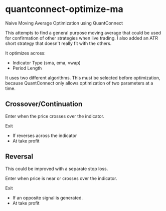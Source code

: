 # quantconnect-optimize-ma
Naive Moving Average Optimization using QuantConnect

This attempts to find a general purpose moving average that could be used for confirmation of other strategies when live trading. I also added an ATR short strategy that doesn't really fit with the others.

It optimizes across:
 - Indicator Type (sma, ema, vwap)
 - Period Length

It uses two different algorithms. This must be selected before optimization, because QuantConnect only allows optimization of two parameters at a time.

## Crossover/Continuation
Enter when the price crosses over the indicator.

Exit
 - If reverses across the indicator
 - At take profit
 
## Reversal
This could be improved with a separate stop loss.

Enter when price is near or crosses over the indicator.

Exit
 - If an opposite signal is generated.
 - At take profit
